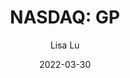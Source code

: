 ---
type: "report"
paper: "GP_Lisa_Lu.pdf"
author: "Lisa Lu"
company: "GreenPower Motor Company Inc."
date: "2022-03-30"
summary: "GreenPower Motor Company Inc. ('GreenPower Motor' or 'GreenPower Motor' or 'the Company' or 'GPM') designs, builds, and distributes battery electric buses for all sectors of the passenger transportation industry. Their inventory is high-floor and low-floor all electric medium and heavy-duty vehicles, including transit buses, school buses, cargo vans, cabs, and shuttles. They employ a clean- sheet design, manufacturing all-electric vehicles that are purpose built to be battery powered with zero emissions."
title: "NASDAQ: GP"
---